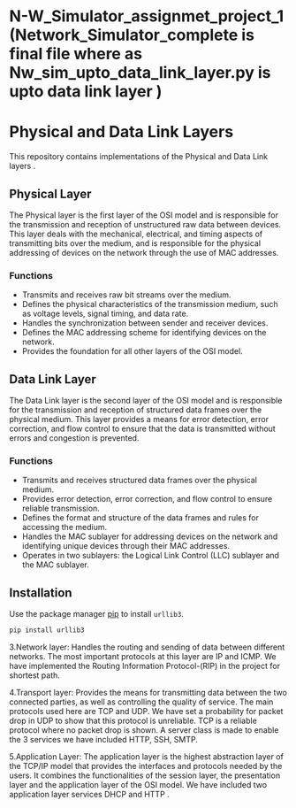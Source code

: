 # N-W_Simulator_assignmet_project_1 (Network_Simulator_complete is final file where as Nw_sim_upto_data_link_layer.py is upto data link layer )




# Physical and Data Link Layers

This repository contains implementations of the Physical and Data Link layers .

## Physical Layer

The Physical layer is the first layer of the OSI model and is responsible for the transmission and reception of unstructured raw data between devices. This layer deals with the mechanical, electrical, and timing aspects of transmitting bits over the medium, and is responsible for the physical addressing of devices on the network through the use of MAC addresses.

### Functions

- Transmits and receives raw bit streams over the medium.
- Defines the physical characteristics of the transmission medium, such as voltage levels, signal timing, and data rate.
- Handles the synchronization between sender and receiver devices.
- Defines the MAC addressing scheme for identifying devices on the network.
- Provides the foundation for all other layers of the OSI model.

## Data Link Layer

The Data Link layer is the second layer of the OSI model and is responsible for the transmission and reception of structured data frames over the physical medium. This layer provides a means for error detection, error correction, and flow control to ensure that the data is transmitted without errors and congestion is prevented.

### Functions

- Transmits and receives structured data frames over the physical medium.
- Provides error detection, error correction, and flow control to ensure reliable transmission.
- Defines the format and structure of the data frames and rules for accessing the medium.
- Handles the MAC sublayer for addressing devices on the network and identifying unique devices through their MAC addresses.
- Operates in two sublayers: the Logical Link Control (LLC) sublayer and the MAC sublayer.


## Installation

Use the package manager [pip](https://pip.pypa.io/en/stable/) to install `urllib3`.

```bash
pip install urllib3
```







3.Network layer: Handles the routing and sending of data between different networks. The most important protocols at this layer are IP and ICMP. We have implemented the Routing Information Protocol-(RIP) in the project for shortest path.

4.Transport layer: Provides the means for transmitting data between the two connected parties, as well as controlling the quality of service. The main protocols used here are TCP and UDP. We have set a probability for packet drop in UDP to show that this protocol is unreliable. TCP is a reliable protocol where no packet drop is shown. A server class is made to enable the 3 services we have included HTTP, SSH, SMTP.

5.Application Layer: The application layer is the highest abstraction layer of the TCP/IP model that provides the interfaces and protocols needed by the users. It combines the functionalities of the session layer, the presentation layer and the application layer of the OSI model. We have included two application layer services DHCP and HTTP .
 
